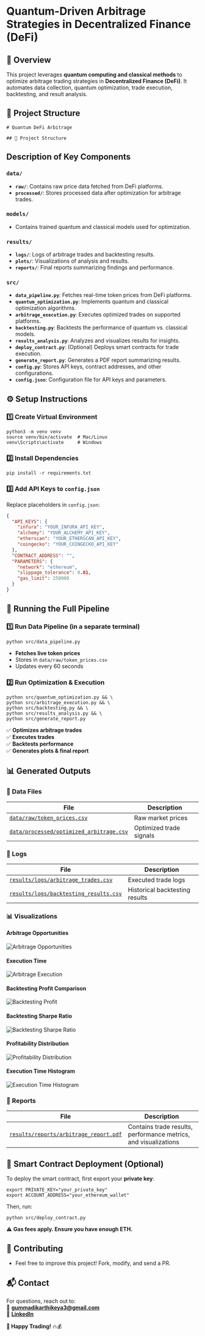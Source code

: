# Quantum-Driven Arbitrage Strategies in Decentralized Finance (DeFi)

## 📌 Overview
This project leverages **quantum computing and classical methods** to optimize arbitrage trading strategies in **Decentralized Finance (DeFi)**. It automates data collection, quantum optimization, trade execution, backtesting, and result analysis.

## 📂 Project Structure

```
# Quantum DeFi Arbitrage

## 📂 Project Structure
```

## Description of Key Components

### `data/`
- **`raw/`**: Contains raw price data fetched from DeFi platforms.
- **`processed/`**: Stores processed data after optimization for arbitrage trades.

### `models/`
- Contains trained quantum and classical models used for optimization.

### `results/`
- **`logs/`**: Logs of arbitrage trades and backtesting results.
- **`plots/`**: Visualizations of analysis and results.
- **`reports/`**: Final reports summarizing findings and performance.

### `src/`
- **`data_pipeline.py`**: Fetches real-time token prices from DeFi platforms.
- **`quantum_optimization.py`**: Implements quantum and classical optimization algorithms.
- **`arbitrage_execution.py`**: Executes optimized trades on supported platforms.
- **`backtesting.py`**: Backtests the performance of quantum vs. classical models.
- **`results_analysis.py`**: Analyzes and visualizes results for insights.
- **`deploy_contract.py`**: (Optional) Deploys smart contracts for trade execution.
- **`generate_report.py`**: Generates a PDF report summarizing results.
- **`config.py`**: Stores API keys, contract addresses, and other configurations.
- **`config.json`**: Configuration file for API keys and parameters.

## ⚙️ Setup Instructions

### **1️⃣ Create Virtual Environment**
```
python3 -m venv venv
source venv/bin/activate  # Mac/Linux
venv\Scripts\activate     # Windows
```

### **2️⃣ Install Dependencies**
```
pip install -r requirements.txt
```

### **3️⃣ Add API Keys to `config.json`**
Replace placeholders in `config.json`:
```json
{
  "API_KEYS": {
    "infura": "YOUR_INFURA_API_KEY",
    "alchemy": "YOUR_ALCHEMY_API_KEY",
    "etherscan": "YOUR_ETHERSCAN_API_KEY",
    "coingecko": "YOUR_COINGECKO_API_KEY"
  },
  "CONTRACT_ADDRESS": "",
  "PARAMETERS": {
    "network": "ethereum",
    "slippage_tolerance": 0.01,
    "gas_limit": 250000
  }
}
```

## 🚀 Running the Full Pipeline

### **1️⃣ Run Data Pipeline (in a separate terminal)**
```
python src/data_pipeline.py
```
- **Fetches live token prices**
- Stores in `data/raw/token_prices.csv`
- Updates every 60 seconds

### **2️⃣ Run Optimization & Execution**
```
python src/quantum_optimization.py && \
python src/arbitrage_execution.py && \
python src/backtesting.py && \
python src/results_analysis.py && \
python src/generate_report.py
```
✅ **Optimizes arbitrage trades**  
✅ **Executes trades**  
✅ **Backtests performance**  
✅ **Generates plots & final report**

## 📊 Generated Outputs

### **🔹 Data Files**
| File | Description |
|------|------------|
| [`data/raw/token_prices.csv`](data/raw/token_prices.csv) | Raw market prices |
| [`data/processed/optimized_arbitrage.csv`](data/processed/optimized_arbitrage.csv) | Optimized trade signals |

### **🔹 Logs**
| File | Description |
|------|------------|
| [`results/logs/arbitrage_trades.csv`](results/logs/arbitrage_trades.csv) | Executed trade logs |
| [`results/logs/backtesting_results.csv`](results/logs/backtesting_results.csv) | Historical backtesting results |


### 📊 Visualizations

#### **Arbitrage Opportunities**
![Arbitrage Opportunities](results/plots/arbitrage_opportunities.png)

#### **Execution Time**
![Arbitrage Execution](results/plots/arbitrage_execution.png)

#### **Backtesting Profit Comparison**
![Backtesting Profit](results/plots/backtesting_profit.png)

#### **Backtesting Sharpe Ratio**
![Backtesting Sharpe Ratio](results/plots/backtesting_sharpe.png)

#### **Profitability Distribution**
![Profitability Distribution](results/plots/profitability_distribution.png)

#### **Execution Time Histogram**
![Execution Time Histogram](results/plots/execution_times_histogram.png)


### **🔹 Reports**
| File | Description |
|------|------------|
| [`results/reports/arbitrage_report.pdf`](results/reports/arbitrage_report.pdf) | Contains trade results, performance metrics, and visualizations |


## 📜 Smart Contract Deployment (Optional)
To deploy the smart contract, first export your **private key**:
```
export PRIVATE_KEY="your_private_key"
export ACCOUNT_ADDRESS="your_ethereum_wallet"
```
Then, run:
```
python src/deploy_contract.py
```
⚠️ **Gas fees apply. Ensure you have enough ETH.**

## 🔗 Contributing
- Feel free to improve this project! Fork, modify, and send a PR.

## 📬 Contact
For questions, reach out to:  
📧 **gummadikarthikeya3@gmail.com**  
💼 **[LinkedIn](https://linkedin.com/in/karthikeya9296)**

**🚀 Happy Trading!** 🔥💰